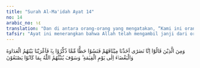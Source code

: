 ```yaml
---
title: "Surah Al-Ma'idah Ayat 14"
no: 14
arabic_no: ١٤
translation: "Dan di antara orang-orang yang mengatakan, “Kami ini orang Nasrani,” Kami telah mengambil perjanjian mereka, tetapi mereka (sengaja) melupakan sebagian pesan yang telah diperingatkan kepada mereka, maka Kami timbulkan permusuhan dan kebencian di antara mereka hingga hari Kiamat. Dan kelak Allah akan memberitakan kepada mereka apa yang telah mereka kerjakan."
tafsir: "Ayat ini menerangkan bahwa Allah telah mengambil janji dari orang-orang yang mengaku beragama Nasrani untuk taat serta mematuhi apa yang diperintahkan dan dilarang oleh Allah dan mengikuti para Nabi-Nya. Tetapi mereka dengan sengaja melupakan sebagian dari apa yang diperingatkan kepada mereka dalam kitab Injil, artinya mereka tidak mengerjakan sebagian dari yang diperingatkan dalam Injil itu karena pengikut-pengikut pertama dari Nabi Isa Almasih adalah dari orang-orang awam, sedang para sahabatnya yang setia terdiri dari pemburu-pemburu binatang yang selalu diusir dan dimusuhi oleh orang-orang Yahudi. Mereka belum mempunyai kekuatan sosial yang mampu untuk membukukan dan memelihara apa yang mereka hafal dari Injil dan banyak pula buku-buku yang ditulis mereka yang dinamakan Injil sebagaimana yang diterangkan dalam kitab-kitab suci dan sejarah gereja mereka.\n\nAkhir ayat ini menjelaskan bahwa karena tingkah laku orang--orang Nasrani yang tidak mau memenuhi janji, maka Allah menimbulkan perpecahan di antara mereka sendiri sampai hari kiamat. Di akhirat Allah akan memberitahukan kepada mereka semua kesalahan yang mereka lakukan di dunia, sehingga mereka tidak dapat mengelak lagi dari siksaan."
---
```

وَمِنَ الَّذِيْنَ قَالُوْٓا اِنَّا نَصٰرٰٓى اَخَذْنَا مِيْثَاقَهُمْ فَنَسُوْا حَظًّا مِّمَّا ذُكِّرُوْا بِهٖۖ فَاَغْرَيْنَا بَيْنَهُمُ الْعَدَاوَةَ وَالْبَغْضَاۤءَ اِلٰى يَوْمِ الْقِيٰمَةِ ۗ وَسَوْفَ يُنَبِّئُهُمُ اللّٰهُ بِمَا كَانُوْا يَصْنَعُوْنَ